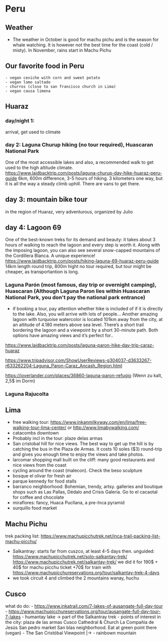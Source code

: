 # Peru
	
## Weather
- The weather in October is good for machu pichu and is the season for whale watching. It is however not the best time for the coast (cold / misty). In November, rains start in Machu Pichu

## Our favorite food in Peru

	- vegan ceviche with corn and sweet potato
	- vegan lomo saltado
	- churros (close to san francisco church in Lima)
	- vegan causa limena


## Huaraz
### day/night 1: 
arrival, get used to climate
### day 2: Laguna Churup hiking (no tour required), Huascaran National Park
One of the most accessible lakes and also, a recommended walk to get used to the high altitude climate. https://www.laidbacktrip.com/posts/laguna-churup-day-hike-huaraz-peru-guide 
6km, 600m difference, 3-5 hours of hiking. 3 kilometers one way, but it is all the way a steady climb uphill. There are vans to get there. 

## day 3: mountain bike tour 
in the region of Huaraz, very adventurous, organized by Julio

## day 4: Lagoon 69
One of the best-known treks for its demand and beauty: it takes about 3 hours of walking to reach the lagoon and every step is worth it.
Along with the imposing lagoon, you can also see several snow-capped mountains of the Cordillera Blanca. A unique experience!
https://www.laidbacktrip.com/posts/hiking-laguna-69-huaraz-peru-guide
14km length round trip, 800m hight
no tour required, but tour might be cheaper, as transportantion is long.





### Laguna Parón (most famous, day trip or overnight camping), Huascaran (Although Laguna Paron lies within Huascaran National Park, you don't pay the national park entrance)
- if booking a tour, pay attention whether hike is included of if it is directly to the lake. Also, you will arrive with lots of people... 
Another amazing lagoon with turquoise watercolor is located 101km away from the city, at an altitude of 4.180 meters above sea level. There’s a short trail bordering the lagoon and a viewpoint by a short 30-minute path. Both options have amazing views and it’s perfect for..

https://www.laidbacktrip.com/posts/laguna-paron-hike-day-trip-caraz-huaraz

https://www.tripadvisor.com/ShowUserReviews-g304037-d3633267-r633262204-Laguna_Paron-Caraz_Ancash_Region.html

https://ioverlander.com/places/36860-laguna-paron-refugio
(Wenn zu kalt, 2,5$ im Dorm)



### Laguna Rajucolta

## Lima
- free walking tour: https://www.inkanmilkyway.com/en/lima/free-walking-tour-lima-center/ or http://www.limabywalking.com/
- catacombs downtown
- Probably incl in the tour: plaze delas armas
- San cristobal hill for nice views. The best way to get up the hill is by catching the bus in the Plaza de Armas. It costs 10 soles ($3) round-trip and gives you enough time to enjoy the views and take photos. 
- larcomar shopping mall built on the cliff: many good restaurants and nice views from the coast
- cycling around the coast (malecon). Check the beso sculpture
- bosque el olivar for fresh air
- parque kennedy for food stalls
- barranco neighborhood: Bohemian, trendy, artsy. galleries and boutique shops such as Las Pallas, Dédalo and Crisis Galeria. Go to el cacaotal for coffee and chocolate
- miraflores: fancy,  Huaca Pucllana, a pre-Inca pyramid
- surquillo food market

## Machu Pichu 
trek packing list: https://www.machupicchutrek.net/inca-trail-packing-list-machu-picchu/

- Salkantray: starts far from cuszco, at least 4-5 days then. 
unguided: https://www.machupicchutrek.net/solo-salkantay-trek/
https://www.machupicchutrek.net/salkantay-trek/
we did it for 190$ + 40$ for machu picchu ticket +70$ for train with https://www.machupicchureservations.org/tour/salkantay-trek-4-days
- we took circuit 4 and climbed the 2 mountains wanay, huchu

## Cusco
what do do:
	- https://www.inkatrail.com/7-lakes-of-ausangate-full-day-tour 
	- https://www.machupicchureservations.org/tour/ausangate-full-day-tour-7-lakes
	- humantay lake -> part of the Salkantray trek
	- points of interest in the city: 
		plaza de las armas
		Cusco Cathedral & Church La Compañía de Jesús
		San pedro market
		San blas neighborhood. Eat at green point there (vegan)
	- The San Cristóbal Viewpoint |-> 
	- rainbown mountain

